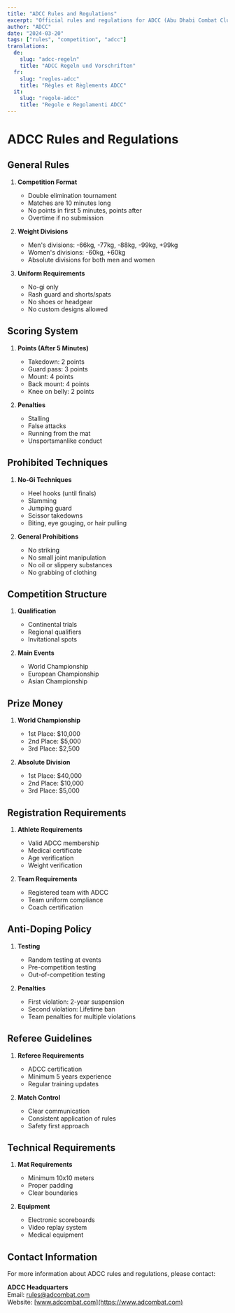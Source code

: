 ```yaml
---
title: "ADCC Rules and Regulations"
excerpt: "Official rules and regulations for ADCC (Abu Dhabi Combat Club) World Championship"
author: "ADCC"
date: "2024-03-20"
tags: ["rules", "competition", "adcc"]
translations:
  de:
    slug: "adcc-regeln"
    title: "ADCC Regeln und Vorschriften"
  fr:
    slug: "regles-adcc"
    title: "Règles et Règlements ADCC"
  it:
    slug: "regole-adcc"
    title: "Regole e Regolamenti ADCC"
---
```


# ADCC Rules and Regulations

## General Rules

1. **Competition Format**

   - Double elimination tournament
   - Matches are 10 minutes long
   - No points in first 5 minutes, points after
   - Overtime if no submission

2. **Weight Divisions**

   - Men's divisions: -66kg, -77kg, -88kg, -99kg, +99kg
   - Women's divisions: -60kg, +60kg
   - Absolute divisions for both men and women

3. **Uniform Requirements**
   - No-gi only
   - Rash guard and shorts/spats
   - No shoes or headgear
   - No custom designs allowed

## Scoring System

1. **Points (After 5 Minutes)**

   - Takedown: 2 points
   - Guard pass: 3 points
   - Mount: 4 points
   - Back mount: 4 points
   - Knee on belly: 2 points

2. **Penalties**
   - Stalling
   - False attacks
   - Running from the mat
   - Unsportsmanlike conduct

## Prohibited Techniques

1. **No-Gi Techniques**

   - Heel hooks (until finals)
   - Slamming
   - Jumping guard
   - Scissor takedowns
   - Biting, eye gouging, or hair pulling

2. **General Prohibitions**
   - No striking
   - No small joint manipulation
   - No oil or slippery substances
   - No grabbing of clothing

## Competition Structure

1. **Qualification**

   - Continental trials
   - Regional qualifiers
   - Invitational spots

2. **Main Events**
   - World Championship
   - European Championship
   - Asian Championship

## Prize Money

1. **World Championship**

   - 1st Place: $10,000
   - 2nd Place: $5,000
   - 3rd Place: $2,500

2. **Absolute Division**
   - 1st Place: $40,000
   - 2nd Place: $10,000
   - 3rd Place: $5,000

## Registration Requirements

1. **Athlete Requirements**

   - Valid ADCC membership
   - Medical certificate
   - Age verification
   - Weight verification

2. **Team Requirements**
   - Registered team with ADCC
   - Team uniform compliance
   - Coach certification

## Anti-Doping Policy

1. **Testing**

   - Random testing at events
   - Pre-competition testing
   - Out-of-competition testing

2. **Penalties**
   - First violation: 2-year suspension
   - Second violation: Lifetime ban
   - Team penalties for multiple violations

## Referee Guidelines

1. **Referee Requirements**

   - ADCC certification
   - Minimum 5 years experience
   - Regular training updates

2. **Match Control**
   - Clear communication
   - Consistent application of rules
   - Safety first approach

## Technical Requirements

1. **Mat Requirements**

   - Minimum 10x10 meters
   - Proper padding
   - Clear boundaries

2. **Equipment**
   - Electronic scoreboards
   - Video replay system
   - Medical equipment

## Contact Information

For more information about ADCC rules and regulations, please contact:

**ADCC Headquarters**  
Email: rules@adcombat.com  
Website: [www.adcombat.com](https://www.adcombat.com)
